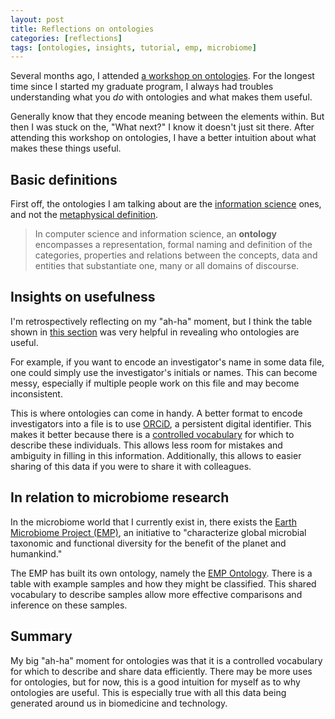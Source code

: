 ```yaml
---
layout: post
title: Reflections on ontologies
categories: [reflections]
tags: [ontologies, insights, tutorial, emp, microbiome]
---
```


Several months ago, I attended
[a workshop on ontologies][wkshp].
For the longest time since I started my graduate program, I always had troubles
understanding what you *do* with ontologies and what makes them useful.

Generally know that they encode meaning between the elements within. But then I
was stuck on the, "What next?" I know it doesn't just sit there. After
attending this workshop on ontologies, I have a better intuition about what
makes these things useful.

[wkshp]: https://github.com/BioData-Club/obo-tutorial

## Basic definitions

First off, the ontologies I am talking about are the
[information science][ontowiki]
ones, and not the
[metaphysical definition][mw].

> In computer science and information science, an **ontology** encompasses a
> representation, formal naming and definition of the categories, properties
> and relations between the concepts, data and entities that substantiate one,
> many or all domains of discourse.

[ontowiki]: https://en.wikipedia.org/wiki/Ontology_(information_science)
[mw]: https://www.merriam-webster.com/dictionary/ontology

## Insights on usefulness

I'm retrospectively reflecting on my "ah-ha" moment, but I think the table
shown in
[this section][tb]
was very helpful in revealing who ontologies are useful.

For example, if you want to encode an investigator's name in some data file,
one could simply use the investigator's initials or names. This can become
messy, especially if multiple people work on this file and may become
inconsistent.

This is where ontologies can come in handy. A better format to encode
investigators into a file is to use
[ORCiD][orcid],
a persistent digital identifier. This makes it better because there is a
[controlled vocabulary][cv]
for which to describe these individuals. This allows less room for mistakes and
ambiguity in filling in this information. Additionally, this allows to easier
sharing of this data if you were to share it with colleagues.

[tb]: https://github.com/jamesaoverton/obo-tutorial
[orcid]: https://orcid.org/
[cv]: https://en.wikipedia.org/wiki/Controlled_vocabulary

## In relation to microbiome research

In the microbiome world that I currently exist in, there exists the
[Earth Microbiome Project (EMP)][emp],
an initiative to "characterize global microbial taxonomic and functional
diversity for the benefit of the planet and humankind."

The EMP has built its own ontology, namely the
[EMP Ontology][empo].
There is a table with example samples and how they might be classified. This
shared vocabulary to describe samples allow more effective comparisons and
inference on these samples.

[emp]: http://www.earthmicrobiome.org/
[empo]: http://www.earthmicrobiome.org/protocols-and-standards/empo/

## Summary

My big "ah-ha" moment for ontologies was that it is a controlled vocabulary for
which to describe and share data efficiently. There may be more uses for
ontologies, but for now, this is a good intuition for myself as to why
ontologies are useful. This is especially true with all this data being
generated around us in biomedicine and technology.
